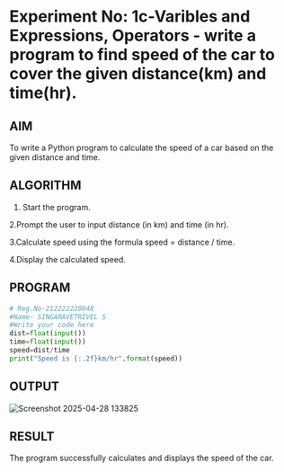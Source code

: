 # Experiment No: 1c-Varibles and Expressions, Operators - write a program to find speed of the car to cover the given distance(km) and time(hr).
## AIM
To write a Python program to calculate the speed of a car based on the given distance and time.

## ALGORITHM
1. Start the program.

2.Prompt the user to input distance (in km) and time (in hr).

3.Calculate speed using the formula speed = distance / time.

4.Display the calculated speed.
## PROGRAM
```python
# Reg.No-212222220048
#Name- SINGARAVETRIVEL S
#Write your code here
dist=float(input())
time=float(input())
speed=dist/time
print("Speed is {:.2f}km/hr".format(speed))

```

## OUTPUT
![Screenshot 2025-04-28 133825](https://github.com/user-attachments/assets/94c3d566-75dc-48a0-8e78-92fe5985ec55)


## RESULT
The program successfully calculates and displays the speed of the car.
